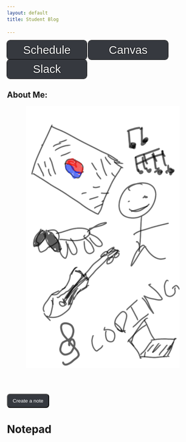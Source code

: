 ```yaml
---
layout: default
title: Student Blog

---
```




<!-- ## Overview of Hacks, Study and Tangibles
Blogging in GitHub pages is a way to learn and code at the same time. 

- Plans, Lists, [Scrum Boards](https://clickup.com/blog/scrum-board/) help you to track key events, show progress and record time.  Effort is a big part of your class grade.  Show plans and time spent!
- [Hacks(Todo)](https://levelup.gitconnected.com/six-ultimate-daily-hacks-for-every-programmer-60f5f10feae) enable you to stay in focus with key requirements of the class.  Each Hack will produce Tangibles.
- Tangibles or [Tangible Artifacts](https://en.wikipedia.org/wiki/Artifact_(software_development)) are things you accumulate as a learner and coder.  -->

<!-- ## MY PAGE -->

<button class="button_above" onclick="window.location.href='https://nighthawkcoders.github.io/teacher/csp';">Schedule</button>
<button class="button_above" onclick="window.location.href='https://poway.instructure.com/courses/141645';">Canvas</button>
<button class="button_above" onclick="window.location.href='https://app.slack.com/client/TUDAF53UJ/CUU064ACX';">Slack</button>

<h2>About Me:</h2>
<p style="float:center;clear:center;display:block;text-align:center"><img src="images/about_me.png" alt="about-me" style="width:80%"></p>
<!-- <div>    
    <ol style="font-size:15px">
        <li>I was born in South Korea</li>
        <br>
        <li>I have a dog <br><img src="images/dog.jpg" alt = "dog" style="width:70px;height:100px"> </li>
        <br>
        <li>I like music</li>
        <br>
        <li>I play the violin</li>
        <br>
        <li>I enjoy coding<br><img src="images/code.jpg" alt="codeImage" width="280" height="157"></li>
    </ol>
</div> -->
<br><br><br>
<button class="note_button" onclick="createItem()">Create a note</button>
<h1>Notepad</h1>
<ol id="note">
</ol>

<html>
    <head>
        <!-- <link rel="stylesheet" href="theme.css"> -->
        <style>
            .note_button {
                color:white;
                padding:9px 13px; 
                background-color:#36393F;
                transition-duration:0.4s;
                border-radius:8px;
            }
            .note_button:hover {
                background-color:gray;
            }
            .button_above:hover {
                background-color:gray;
            }
            .button_above {
                border:black;
                transition-duration:0.4s;
                width:210px;
                height:50px;
                border-radius:8px;
                background-color:#36393F;
                /* font-weight:bold; */
                font-size:30px;
                color:white;
                text-shadow: 0 0 1px black, 0 0 3px black;
                outline: solid black;
                outline-width:1px;
                /* gap:100px; */
            }
        </style>
    </head>
    <body>
        <script>
            function createItem()
            {
                var note = document.createElement("li");
                var item = prompt("Enter note item");
                note.innerHTML = item;
                // console.log(note);
                var location = document.getElementById("note");
                // note.appendChild(document.createTextNode(item)); -- set item to note
                location.appendChild(note);
            }
        </script>
    </body>
</html>


